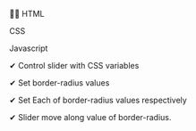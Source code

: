 🐱‍🏍
HTML


CSS


Javascript



✔
Control slider with CSS variables


✔
Set border-radius values


✔
Set Each of border-radius values respectively


✔
Slider move along value of border-radius.
